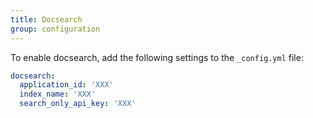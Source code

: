 ```yaml
---
title: Docsearch
group: configuration
---
```


To enable docsearch, add the following settings to the `_config.yml` file:

```yml
docsearch:
  application_id: 'XXX'
  index_name: 'XXX'
  search_only_api_key: 'XXX'
```
